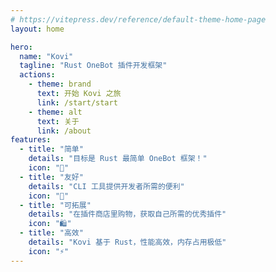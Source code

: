 ```yaml
---
# https://vitepress.dev/reference/default-theme-home-page
layout: home

hero:
  name: "Kovi"
  tagline: "Rust OneBot 插件开发框架"
  actions:
    - theme: brand
      text: 开始 Kovi 之旅
      link: /start/start
    - theme: alt
      text: 关于
      link: /about
features:
  - title: "简单"
    details: "目标是 Rust 最简单 OneBot 框架！"
    icon: "🥁"
  - title: "友好"
    details: "CLI 工具提供开发者所需的便利"
    icon: "🤝"
  - title: "可拓展"
    details: "在插件商店里购物，获取自己所需的优秀插件"
    icon: "🛍️"
  - title: "高效"
    details: "Kovi 基于 Rust，性能高效，内存占用极低"
    icon: "⚡️"
---
```


